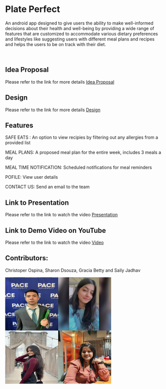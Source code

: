 # Plate Perfect

An android app designed to give users the ability to make well-informed decisions about their health and well-being by providing a wide range of features that are customized to accommodate various dietary preferences and lifestyles like suggesting users with different meal plans and recipes and helps the users to be on track with their diet.

<br/>

<h2>Idea Proposal</h2>
Please refer to the link for more details <a href="https://docs.google.com/document/d/1WH4igLCGn2JayA3ci811kjBUjbGURqBT/edit?usp=sharing&ouid=102167781560686034577&rtpof=true&sd=true">Idea Proposal</a>

<h2>Design</h2>
Please refer to the link for more details <a href="https://www.figma.com/file/WaHtcOq8zx3GQMmXaezbxi/Plate-Perfect-Design?type=whiteboard&node-id=0-1&t=BbGVux2QRRN0fjTZ-0">Design</a>
<br/>

<h2>Features</h2>
SAFE EATS : An option to view recipies by filtering out any allergies from a provided list

MEAL PLANS: A proposed meal plan for the entire week, includes 3 meals a day

MEAL TIME NOTIFICATION: Scheduled notifications for meal reminders

POFILE: View user details

CONTACT US: Send an email to the team

<h2>Link to Presentation</h2>
Please refer to the link to watch the video <a href="https://docs.google.com/presentation/d/1lNT--YTEpbHwkaYkdSoyn6-U8Dqp6lNT/edit?usp=sharing&ouid=112087055757618843227&rtpof=true&sd=true">Presentation</a>
<br/>

<h2>Link to Demo Video on YouTube</h2>
Please refer to the link to watch the video <a href="https://youtu.be/9klUhgNN0cE">Video</a>

<br/>

<h2>Contributors:</h2>
Christoper Ospina, Sharon Dsouza, Gracia Betty and Saily Jadhav
<br/>

<a href="#"><img src="assets/Chris.jpeg" align="left" height="170px" width="170px" /></a>

<a href="#"><img src="assets/Sharon.jpeg" align="left" height="170px" width="170px" /></a>

<a href="#"><img src="assets/Gracia.jpg" align="left" height="170px" width="170px" /></a>

<a href="#"><img src="assets/Saily.jpeg" align="left" height="170px" width="170px" /></a>
